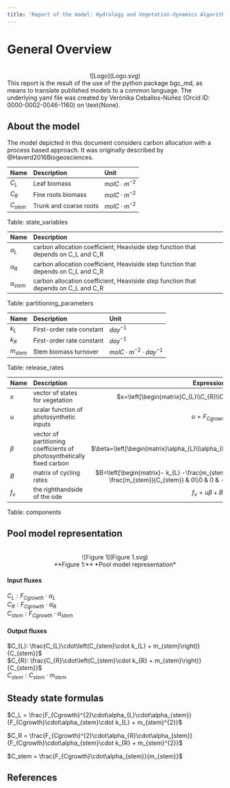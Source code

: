 ```yaml
---
title: 'Report of the model: Hydrology and Vegetation-dynamics Algorithm for Northern Australia (HAVANA), version: 1'
---
```

  
  
# General Overview  
  

<br>
<center>
![Logo](Logo.svg)
</center>
This report is the result of the use of the python package bgc_md, as means to translate published models to a common language.  The underlying yaml file was created by Verónika Ceballos-Núñez (Orcid ID: 0000-0002-0046-1160) on \text{None}.  
  
  
  
## About the model  
  
The model depicted in this document considers carbon allocation with a process based approach. It was originally described by @Haverd2016Biogeosciences.  
  
  
  
Name|Description|Unit  
:-----|:-----|:-----  
$C_{L}$|Leaf biomass|$molC\cdot m^{-2}$  
$C_{R}$|Fine roots biomass|$molC\cdot m^{-2}$  
$C_{stem}$|Trunk and coarse roots|$molC\cdot m^{-2}$  
  Table: state_variables  
  
  
Name|Description  
:-----|:-----  
$\alpha_{L}$|carbon allocation coefficient, Heaviside step function that depends on C_L and C_R  
$\alpha_{R}$|carbon allocation coefficient, Heaviside step function that depends on C_L and C_R  
$\alpha_{stem}$|carbon allocation coefficient, Heaviside step function that depends on C_L and C_R  
  Table: partitioning_parameters  
  
  
Name|Description|Unit  
:-----|:-----|:-----  
$k_{L}$|First-order rate constant|$day^{-1}$  
$k_{R}$|First-order rate constant|$day^{-1}$  
$m_{stem}$|Stem biomass turnover|$molC\cdot m^{-2}\cdot day^{-1}$  
  Table: release_rates  
  
  
Name|Description|Expression  
:-----|:-----|:-----:  
$x$|vector of states for vegetation|$x=\left[\begin{matrix}C_{L}\\C_{R}\\C_{stem}\end{matrix}\right]$  
$u$|scalar function of photosynthetic inputs|$u=F_{Cgrowth}$  
$\beta$|vector of partitioning coefficients of photosynthetically fixed carbon|$\beta=\left[\begin{matrix}\alpha_{L}\\\alpha_{R}\\\alpha_{stem}\end{matrix}\right]$  
$B$|matrix of cycling rates|$B=\left[\begin{matrix}- k_{L} -\frac{m_{stem}}{C_{stem}} & 0 & 0\\0 & - k_{R} -\frac{m_{stem}}{C_{stem}} & 0\\0 & 0 & - m_{stem}\end{matrix}\right]$  
$f_{v}$|the righthandside of the ode|$f_{v}=u\beta + B x$  
  Table: components  
  
  
## Pool model representation  
  

<br>
<center>
![Figure 1](Figure 1.svg)<br>**Figure 1:** *Pool model representation*<br>
</center>
  
  
#### Input fluxes  
  
$C_{L}: F_{Cgrowth}\cdot\alpha_{L}$  
$C_{R}: F_{Cgrowth}\cdot\alpha_{R}$  
$C_{stem}: F_{Cgrowth}\cdot\alpha_{stem}$  

  
  
#### Output fluxes  
  
$C_{L}: \frac{C_{L}\cdot\left(C_{stem}\cdot k_{L} + m_{stem}\right)}{C_{stem}}$  
$C_{R}: \frac{C_{R}\cdot\left(C_{stem}\cdot k_{R} + m_{stem}\right)}{C_{stem}}$  
$C_{stem}: C_{stem}\cdot m_{stem}$  
  
  
## Steady state formulas  
  
$C_L = \frac{F_{Cgrowth}^{2}\cdot\alpha_{L}\cdot\alpha_{stem}}{F_{Cgrowth}\cdot\alpha_{stem}\cdot k_{L} + m_{stem}^{2}}$  
  
  
  
$C_R = \frac{F_{Cgrowth}^{2}\cdot\alpha_{R}\cdot\alpha_{stem}}{F_{Cgrowth}\cdot\alpha_{stem}\cdot k_{R} + m_{stem}^{2}}$  
  
  
  
$C_stem = \frac{F_{Cgrowth}\cdot\alpha_{stem}}{m_{stem}}$  
  
  
  
  
  
## References  
  
